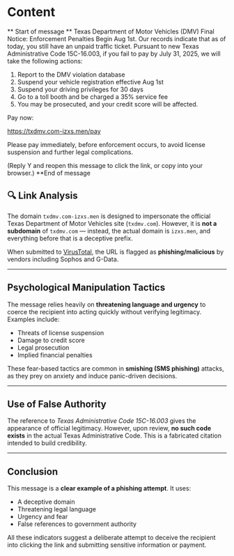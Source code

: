# Content
** Start of message **
Texas Department of Motor Vehicles (DMV) Final Notice: Enforcement Penalties Begin Aug 1st. 
Our records indicate that as of today, you still have an unpaid traffic ticket. Pursuant to new Texas Administrative Code 15C-16.003, if you fail to pay by July 31, 2025, we will take the following actions:

1. Report to the DMV violation database
2. Suspend your vehicle registration effective Aug 1st
3. Suspend your driving privileges for 30 days
4. Go to a toll booth and be charged a 35% service fee
5. You may be prosecuted, and your credit score will be affected.

Pay now:

https://txdmv.com-izxs.men/pay

Please pay immediately, before enforcement occurs, to avoid license suspension and further legal complications.

(Reply Y and reopen this message to click the link, or copy into your browser.)
**End of message

## 🔍 Link Analysis

The domain `txdmv.com-izxs.men` is designed to impersonate the official Texas Department of Motor Vehicles site (`txdmv.com`). However, it is **not a subdomain** of `txdmv.com` — instead, the actual domain is `izxs.men`, and everything before that is a deceptive prefix.

When submitted to [VirusTotal](https://www.virustotal.com), the URL is flagged as **phishing/malicious** by vendors including Sophos and G-Data.

---

## Psychological Manipulation Tactics

The message relies heavily on **threatening language and urgency** to coerce the recipient into acting quickly without verifying legitimacy. Examples include:

- Threats of license suspension  
- Damage to credit score  
- Legal prosecution  
- Implied financial penalties  

These fear-based tactics are common in **smishing (SMS phishing)** attacks, as they prey on anxiety and induce panic-driven decisions.

---

## Use of False Authority

The reference to *Texas Administrative Code 15C-16.003* gives the appearance of official legitimacy. However, upon review, **no such code exists** in the actual Texas Administrative Code. This is a fabricated citation intended to build credibility.

---

## Conclusion

This message is a **clear example of a phishing attempt**. It uses:

- A deceptive domain  
- Threatening legal language  
- Urgency and fear  
- False references to government authority  

All these indicators suggest a deliberate attempt to deceive the recipient into clicking the link and submitting sensitive information or payment.
